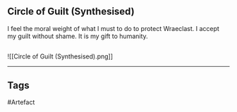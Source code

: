 ## Circle of Guilt (Synthesised)
I feel the moral weight of what I must to do to protect Wraeclast. I accept my guilt without shame.
It is my gift to humanity.
## 
![[Circle of Guilt (Synthesised).png]]

---
## Tags
#Artefact